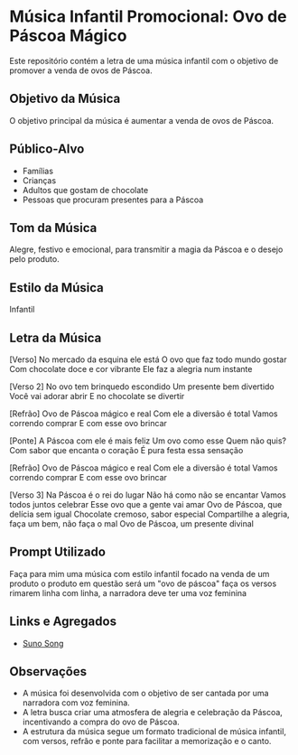 # Música Infantil Promocional: Ovo de Páscoa Mágico

Este repositório contém a letra de uma música infantil com o objetivo de promover a venda de ovos de Páscoa.

## Objetivo da Música

O objetivo principal da música é aumentar a venda de ovos de Páscoa.

## Público-Alvo

*   Famílias
*   Crianças
*   Adultos que gostam de chocolate
*   Pessoas que procuram presentes para a Páscoa

## Tom da Música

Alegre, festivo e emocional, para transmitir a magia da Páscoa e o desejo pelo produto.

## Estilo da Música

Infantil

## Letra da Música


[Verso]
No mercado da esquina ele está
O ovo que faz todo mundo gostar
Com chocolate doce e cor vibrante
Ele faz a alegria num instante

[Verso 2]
No ovo tem brinquedo escondido
Um presente bem divertido
Você vai adorar abrir
E no chocolate se divertir

[Refrão]
Ovo de Páscoa mágico e real
Com ele a diversão é total
Vamos correndo comprar
E com esse ovo brincar

[Ponte]
A Páscoa com ele é mais feliz
Um ovo como esse
Quem não quis?
Com sabor que encanta o coração
É pura festa essa sensação

[Refrão]
Ovo de Páscoa mágico e real
Com ele a diversão é total
Vamos correndo comprar
E com esse ovo brincar

[Verso 3]
Na Páscoa é o rei do lugar
Não há como não se encantar
Vamos todos juntos celebrar
Esse ovo que a gente vai amar
Ovo de Páscoa, que delícia sem igual
Chocolate cremoso, sabor especial
Compartilhe a alegria, faça um bem, não faça o mal
Ovo de Páscoa, um presente divinal

## Prompt Utilizado

Faça para mim uma música com estilo infantil focado na venda de um produto o produto em questão será um "ovo de páscoa" faça os versos rimarem linha com linha, a narradora deve ter uma voz feminina

## Links e Agregados

*   [Suno Song](https://suno.com/song/e7c5c68e-862d-44fb-a124-da55455d889a)

## Observações

*   A música foi desenvolvida com o objetivo de ser cantada por uma narradora com voz feminina.
*   A letra busca criar uma atmosfera de alegria e celebração da Páscoa, incentivando a compra do ovo de Páscoa.
*   A estrutura da música segue um formato tradicional de música infantil, com versos, refrão e ponte para facilitar a memorização e o canto.
